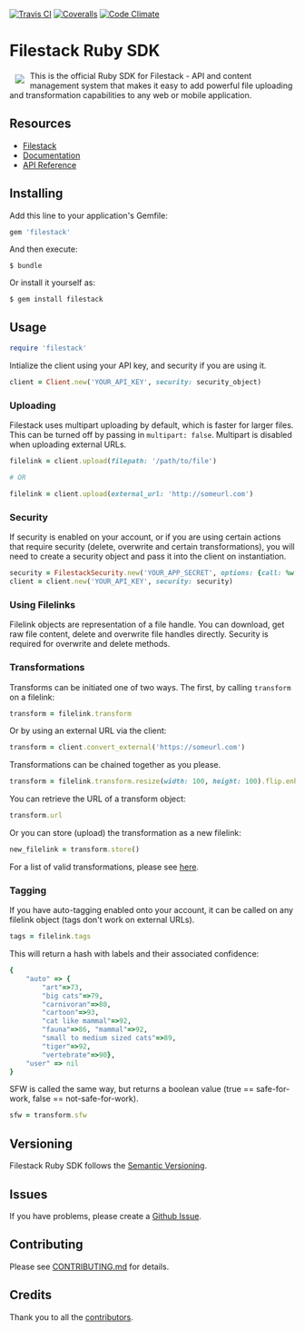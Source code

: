 [![Travis CI][travis_ci_badge]][travis_ci]
[![Coveralls][coveralls_badge]][coveralls]
[![Code Climate][code_climate_badge]][code_climate]

# Filestack Ruby SDK
<a href="https://www.filestack.com"><img src="https://filestack.com/themes/filestack/assets/images/press-articles/color.svg" align="left" hspace="10" vspace="6"></a>
This is the official Ruby SDK for Filestack - API and content management system that makes it easy to add powerful file uploading and transformation capabilities to any web or mobile application.

## Resources

* [Filestack](https://www.filestack.com)
* [Documentation](https://www.filestack.com/docs)
* [API Reference](https://filestack.github.io/)

## Installing

Add this line to your application's Gemfile:

```ruby
gem 'filestack'
```

And then execute:

    $ bundle

Or install it yourself as:

    $ gem install filestack

## Usage

```ruby
require 'filestack'
```
Intialize the client using your API key, and security if you are using it. 
```ruby
client = Client.new('YOUR_API_KEY', security: security_object)
```
### Uploading
Filestack uses multipart uploading by default, which is faster for larger files. This can be turned off by passing in ```multipart: false```. Multipart is disabled when uploading external URLs. 
```ruby
filelink = client.upload(filepath: '/path/to/file')

# OR

filelink = client.upload(external_url: 'http://someurl.com')
```

### Security
If security is enabled on your account, or if you are using certain actions that require security (delete, overwrite and certain transformations), you will need to create a security object and pass it into the client on instantiation. 

```ruby
security = FilestackSecurity.new('YOUR_APP_SECRET', options: {call: %w[read store pick]})
client = client.new('YOUR_API_KEY', security: security)
```

### Using Filelinks
Filelink objects are representation of a file handle. You can download, get raw file content, delete and overwrite file handles directly. Security is required for overwrite and delete methods. 

### Transformations 
Transforms can be initiated one of two ways. The first, by calling ```transform``` on a filelink:

```ruby
transform = filelink.transform
```

Or by using an external URL via the client:

```ruby
transform = client.convert_external('https://someurl.com')
```

Transformations can be chained together as you please.

```ruby
transform = filelink.transform.resize(width: 100, height: 100).flip.enhance
```

You can retrieve the URL of a transform object:

```ruby
transform.url
```

Or you can store (upload) the transformation as a new filelink:

```ruby
new_filelink = transform.store()
```

For a list of valid transformations, please see [here](https://www.filestack.com/docs/image-transformations).

### Tagging

If you have auto-tagging enabled onto your account, it can be called on any filelink object (tags don't work on external URLs).

```ruby
tags = filelink.tags
```

This will return a hash with labels and their associated confidence:

```ruby
{
    "auto" => {
        "art"=>73,
        "big cats"=>79,
        "carnivoran"=>80,
        "cartoon"=>93,
        "cat like mammal"=>92,
        "fauna"=>86, "mammal"=>92, 
        "small to medium sized cats"=>89, 
        "tiger"=>92,
        "vertebrate"=>90},
    "user" => nil
}
```

SFW is called the same way, but returns a boolean value (true == safe-for-work, false == not-safe-for-work). 

```ruby
sfw = transform.sfw
``` 

## Versioning

Filestack Ruby SDK follows the [Semantic Versioning](http://semver.org/).

## Issues

If you have problems, please create a [Github Issue](https://github.com/filestack/filestack-ruby/issues).

## Contributing

Please see [CONTRIBUTING.md](https://github.com/filestack/filestack-ruby/CONTRIBUTING.md) for details.

## Credits

Thank you to all the [contributors](https://github.com/filestack/filestack-ruby/graphs/contributors).

[travis_ci]: http://travis-ci.org/filestack/filestack-ruby

[travis_ci_badge]: https://travis-ci.org/filestack/filestack-ruby.svg?branch=master		
[code_climate]: https://codeclimate.com/github/filestack/filestack-ruby		
[code_climate_badge]: https://codeclimate.com/github/filestack/filestack-ruby.png		
[coveralls]: https://coveralls.io/github/filestack/filestack-ruby?branch=master		
[coveralls_badge]: https://coveralls.io/repos/github/filestack/filestack-ruby/badge.svg?branch=master
